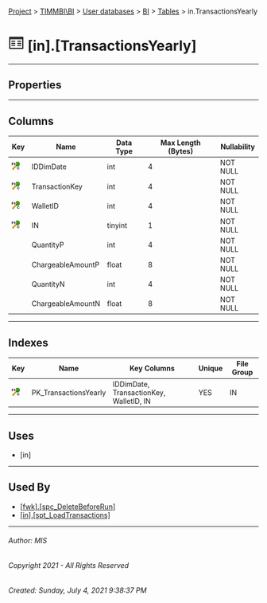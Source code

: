 #### 

[Project](../../../../index.md) > [TIMMBI\\BI](../../../index.md) > [User databases](../../index.md) > [BI](../index.md) > [Tables](Tables.md) > in.TransactionsYearly

# ![Tables](../../../../Images/Table32.png) [in].[TransactionsYearly]

---

## <a name="#properties"></a>Properties



---

## <a name="#columns"></a>Columns

| Key | Name | Data Type | Max Length (Bytes) | Nullability |
|---|---|---|---|---|
| [![Cluster Primary Key PK_TransactionsYearly: IDDimDate\TransactionKey\WalletID\IN](../../../../Images/pkcluster.png)](#indexes) | IDDimDate | int | 4 | NOT NULL |
| [![Cluster Primary Key PK_TransactionsYearly: IDDimDate\TransactionKey\WalletID\IN](../../../../Images/pkcluster.png)](#indexes) | TransactionKey | int | 4 | NOT NULL |
| [![Cluster Primary Key PK_TransactionsYearly: IDDimDate\TransactionKey\WalletID\IN](../../../../Images/pkcluster.png)](#indexes) | WalletID | int | 4 | NOT NULL |
| [![Cluster Primary Key PK_TransactionsYearly: IDDimDate\TransactionKey\WalletID\IN](../../../../Images/pkcluster.png)](#indexes) | IN | tinyint | 1 | NOT NULL |
|  | QuantityP | int | 4 | NOT NULL |
|  | ChargeableAmountP | float | 8 | NOT NULL |
|  | QuantityN | int | 4 | NOT NULL |
|  | ChargeableAmountN | float | 8 | NOT NULL |


---

## <a name="#indexes"></a>Indexes

| Key | Name | Key Columns | Unique | File Group |
|---|---|---|---|---|
| [![Cluster Primary Key PK_TransactionsYearly: IDDimDate\TransactionKey\WalletID\IN](../../../../Images/pkcluster.png)](#indexes) | PK_TransactionsYearly | IDDimDate, TransactionKey, WalletID, IN | YES | IN |


---

## <a name="#uses"></a>Uses

* [in]


---

## <a name="#usedby"></a>Used By

* [[fwk].[spc_DeleteBeforeRun]](../Programmability/Stored_Procedures/spc_DeleteBeforeRun.md)
* [[in].[spt_LoadTransactions]](../Programmability/Stored_Procedures/spt_LoadTransactions.md)


---

###### Author:  MIS

###### Copyright 2021 - All Rights Reserved

###### Created: Sunday, July 4, 2021 9:38:37 PM

